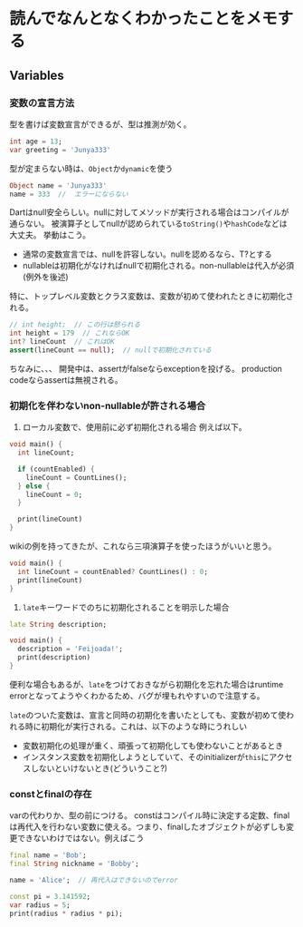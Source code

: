 # 読んでなんとなくわかったことをメモする

## Variables

### 変数の宣言方法
型を書けば変数宣言ができるが、型は推測が効く。
```dart
int age = 13;
var greeting = 'Junya333'
```

型が定まらない時は、`Object`か`dynamic`を使う
```dart
Object name = 'Junya333'
name = 333  //  エラーにならない
```

Dartはnull安全らしい。nullに対してメソッドが実行される場合はコンパイルが通らない。
被演算子としてnullが認められている`toString()`や`hashCode`などは大丈夫。
挙動はこう。

- 通常の変数宣言では、nullを許容しない。nullを認めるなら、T?とする
- nullableは初期化がなければnullで初期化される。non-nullableは代入が必須(例外を後述)

特に、トップレベル変数とクラス変数は、変数が初めて使われたときに初期化される。

```dart
// int height;  // この行は怒られる
int height = 179  // これならOK
int? lineCount  // これはOK
assert(lineCount == null);  // nullで初期化されている
```

ちなみに、、、
開発中は、assertがfalseならexceptionを投げる。
production codeならassertは無視される。

### 初期化を伴わないnon-nullableが許される場合

1. ローカル変数で、使用前に必ず初期化される場合
例えば以下。
```dart
void main() {
  int lineCount;

  if (countEnabled) {
    lineCount = CountLines();
  } else {
    lineCount = 0;
  }

  print(lineCount)
}
```

wikiの例を持ってきたが、これなら三項演算子を使ったほうがいいと思う。

```dart
void main() {
  int lineCount = countEnabled? CountLines() : 0;
  print(lineCount)
}
```

1. `late`キーワードでのちに初期化されることを明示した場合

```dart
late String description;

void main() {
  description = 'Feijoada!';
  print(description)
}
```

便利な場合もあるが、`late`をつけておきながら初期化を忘れた場合はruntime errorとなってようやくわかるため、バグが埋もれやすいので注意する。

`late`のついた変数は、宣言と同時の初期化を書いたとしても、変数が初めて使われる時に初期化が実行される。これは、以下のような時にうれしい
- 変数初期化の処理が重く、頑張って初期化しても使わないことがあるとき
- インスタンス変数を初期化しようとしていて、そのinitializerが`this`にアクセスしないといけないとき(どういうこと?)

### constとfinalの存在

varの代わりか、型の前につける。
constはコンパイル時に決定する定数、finalは再代入を行わない変数に使える。つまり、finalしたオブジェクトが必ずしも変更できないわけではない。例えばこう

```dart
final name = 'Bob';
final String nickname = 'Bobby';

name = 'Alice';  // 再代入はできないのでerror

const pi = 3.141592;
var radius = 5;
print(radius * radius * pi);
```
